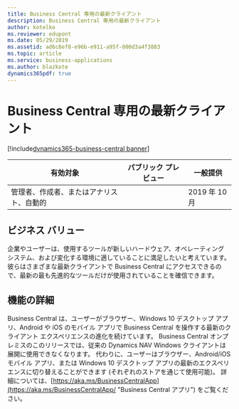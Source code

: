 ```yaml
---
title: Business Central 専用の最新クライアント
description: Business Central 専用の最新クライアント
author: kotelko
ms.reviewer: edupont
ms.date: 05/29/2019
ms.assetid: ad6c8ef8-e96b-e911-a95f-000d3a4f3883
ms.topic: article
ms.service: business-applications
ms.author: blazkote
dynamics365pdf: true
---
```

# <a name="modern-clients-only-for-business-central"></a>Business Central 専用の最新クライアント
[!include[dynamics365-business-central banner](../includes/dynamics365-business-central.md)]

| 有効対象    |  パブリック プレビュー | 一般提供 | 
| ---------- | ---------- |---------- |
|管理者、作成者、またはアナリスト、自動的|| 2019 年 10 月|


## <a name="business-value"></a>ビジネス バリュー
<!-- bv start -->
企業やユーザーは、使用するツールが新しいハードウェア、オペレーティング システム、および変化する環境に適していることに満足したいと考えています。 彼らはさまざまな最新クライアントで Business Central にアクセスできるので、最新の最も先進的なツールだけが使用されていることを確信できます。
<!-- bv end -->



## <a name="feature-details"></a>機能の詳細
<!--feature detail start -->

<!--note from editor: What is the correct name? Business Central On Prem or Business Central on-premises? In the topic migrations-cloud. Here's that snippet: "...certain scenarios around migrating from Business Central On Prem, NAV 2018, GP 2018 R2 and SL 2018 R2." Answer from Eva: It's Business Central on-premises and Business Central online, but people tend to forget....-->

Business Central は、ユーザーがブラウザー、Windows 10 デスクトップ アプリ、Android や iOS のモバイル アプリで Business Central を操作する最新のクライアント エクスペリエンスの進化を続けています。 Business Central オンプレミスのこのリリースでは、従来の Dynamics NAV Windows クライアントは展開に使用できなくなります。 代わりに、ユーザーはブラウザー、Android/iOS モバイル アプリ、または Windows 10 デスクトップ アプリの最新のエクスペリエンスに切り替えることができます (それぞれのストアを通じて使用可能)。 詳細については、[https://aka.ms/BusinessCentralApp](https://aka.ms/BusinessCentralApp/ "Business Central アプリ") をご覧ください。 

<!--feature detail end -->










